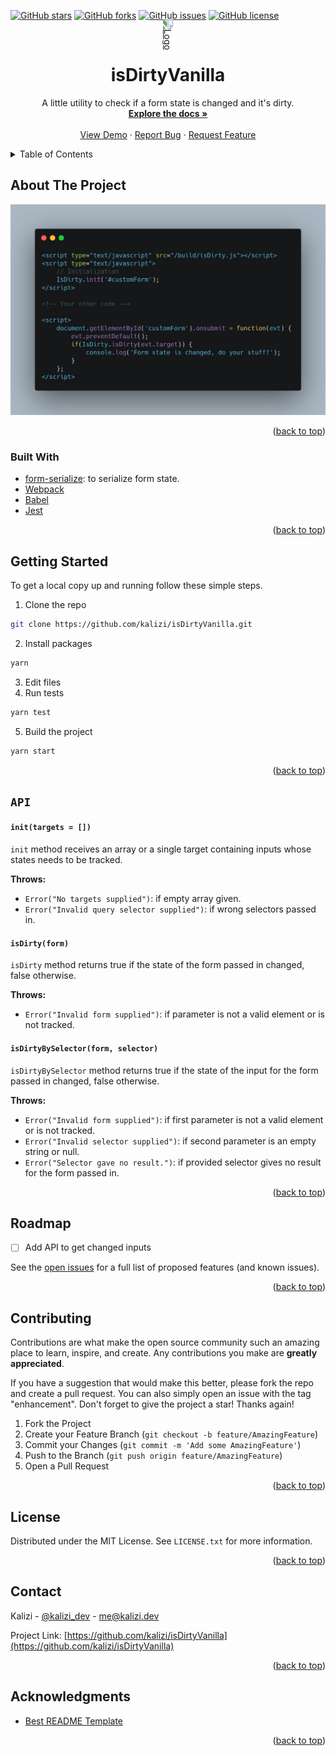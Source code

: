 <div id="top"></div>


[![GitHub stars](https://img.shields.io/github/stars/kalizi/isDirtyVanilla?style=for-the-badge)](https://github.com/kalizi/isDirtyVanilla/stargazers)
[![GitHub forks](https://img.shields.io/github/forks/kalizi/isDirtyVanilla?style=for-the-badge)](https://github.com/kalizi/isDirtyVanilla/network)
[![GitHub issues](https://img.shields.io/github/issues/kalizi/isDirtyVanilla?style=for-the-badge)](https://github.com/kalizi/isDirtyVanilla/issues)
[![GitHub license](https://img.shields.io/github/license/kalizi/isDirtyVanilla?style=for-the-badge)](https://github.com/kalizi/isDirtyVanilla/blob/main/LICENSE)


<!-- PROJECT LOGO -->
<div align="center">
  <a href="https://github.com/kalizi/isDirtyVanilla">
    <img src="https://images.unsplash.com/photo-1597495528367-e4f4bb3f3c4a?ixid=MnwxMjA3fDB8MHxwaG90by1wYWdlfHx8fGVufDB8fHx8&ixlib=rb-1.2.1&auto=format&fit=crop&w=848&q=80" alt="Logo" style="transform:rotate(90deg);max-width:640px" />
  </a>

  <h1 align="center">isDirtyVanilla</h1>

  <p align="center">
    A little utility to check if a form state is changed and it's dirty.
    <br />
    <a href="https://github.com/kalizi/isDirtyVanilla"><strong>Explore the docs »</strong></a>
    <br />
    <br />
    <a href="https://github.com/kalizi/isDirtyVanilla">View Demo</a>
    ·
    <a href="https://github.com/kalizi/isDirtyVanilla/issues">Report Bug</a>
    ·
    <a href="https://github.com/kalizi/isDirtyVanilla/issues">Request Feature</a>
  </p>
</div>



<!-- TABLE OF CONTENTS -->
<details>
  <summary>Table of Contents</summary>
  <ol>
    <li>
      <a href="#about-the-project">About The Project</a>
      <ul>
        <li><a href="#built-with">Built With</a></li>
      </ul>
    </li>
    <li>
      <a href="#getting-started">Getting Started</a>
      <ul>
        <li><a href="#installation">Installation</a></li>
      </ul>
    </li>
    <li><a href="#api">API</a></li>
    <li><a href="#roadmap">Roadmap</a></li>
    <li><a href="#contributing">Contributing</a></li>
    <li><a href="#license">License</a></li>
    <li><a href="#contact">Contact</a></li>
    <li><a href="#acknowledgments">Acknowledgments</a></li>
  </ol>
</details>



<!-- ABOUT THE PROJECT -->
## About The Project

[![isDirtyVanilla](images/example.png)](https://github.com/kalizi/isDirtyVanilla)


<p align="right">(<a href="#top">back to top</a>)</p>



### Built With

* [form-serialize](https://www.npmjs.com/package/form-serialize): to serialize form state.
* [Webpack](https://webpack.js.org/)
* [Babel](https://babeljs.io/)
* [Jest](https://jestjs.io/)

<p align="right">(<a href="#top">back to top</a>)</p>



<!-- GETTING STARTED -->
## Getting Started

To get a local copy up and running follow these simple steps.

1. Clone the repo
  ```sh
  git clone https://github.com/kalizi/isDirtyVanilla.git
  ```
2. Install packages
  ```sh
  yarn
  ```
3. Edit files
4. Run tests
  ```sh
  yarn test
  ```
5. Build the project
  ```sh
  yarn start
  ```

<p align="right">(<a href="#top">back to top</a>)</p>

## `API`

#### `init(targets = [])`

`init` method receives an array or a single target containing inputs whose states needs to be tracked.

**Throws:** 

* `Error("No targets supplied")`: if empty array given.
* `Error("Invalid query selector supplied")`: if wrong selectors passed in.

#### `isDirty(form)`

`isDirty` method returns true if the state of the form passed in changed, false otherwise.

**Throws:** 

* `Error("Invalid form supplied")`: if parameter is not a valid element or is not tracked.

#### `isDirtyBySelector(form, selector)`

`isDirtyBySelector` method returns true if the state of the input for the form passed in changed, false otherwise.

**Throws:** 

* `Error("Invalid form supplied")`: if first parameter is not a valid element or is not tracked.
* `Error("Invalid selector supplied")`: if second parameter is an empty string or null.
* `Error("Selector gave no result.")`: if provided selector gives no result for the form passed in.


<p align="right">(<a href="#top">back to top</a>)</p>


<!-- ROADMAP -->
## Roadmap

- [ ] Add API to get changed inputs

See the [open issues](https://github.com/kalizi/isDirtyVanilla/issues) for a full list of proposed features (and known issues).

<p align="right">(<a href="#top">back to top</a>)</p>



<!-- CONTRIBUTING -->
## Contributing

Contributions are what make the open source community such an amazing place to learn, inspire, and create. Any contributions you make are **greatly appreciated**.

If you have a suggestion that would make this better, please fork the repo and create a pull request. You can also simply open an issue with the tag "enhancement".
Don't forget to give the project a star! Thanks again!

1. Fork the Project
2. Create your Feature Branch (`git checkout -b feature/AmazingFeature`)
3. Commit your Changes (`git commit -m 'Add some AmazingFeature'`)
4. Push to the Branch (`git push origin feature/AmazingFeature`)
5. Open a Pull Request

<p align="right">(<a href="#top">back to top</a>)</p>



<!-- LICENSE -->
## License

Distributed under the MIT License. See `LICENSE.txt` for more information.

<p align="right">(<a href="#top">back to top</a>)</p>

<!-- CONTACT -->
## Contact

Kalizi - [@kalizi_dev](https://twitter.com/kalizi_dev) - <a href="mailto:me@kalizi.dev">me@kalizi.dev</a>

Project Link: [https://github.com/kalizi/isDirtyVanilla](https://github.com/kalizi/isDirtyVanilla)

<p align="right">(<a href="#top">back to top</a>)</p>


<!-- ACKNOWLEDGMENTS -->
## Acknowledgments

* [Best README Template](https://github.com/othneildrew/Best-README-Template/)

<p align="right">(<a href="#top">back to top</a>)</p>
